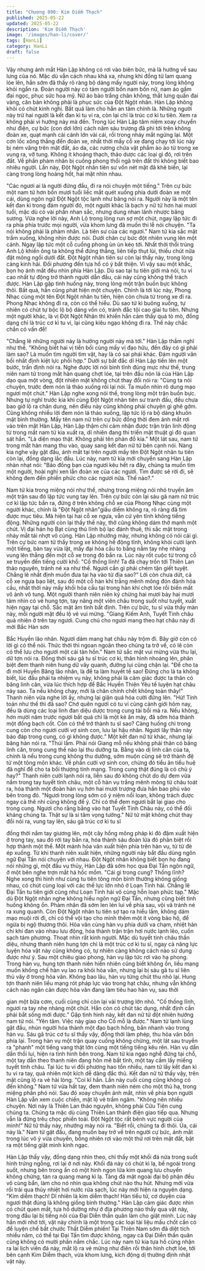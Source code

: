```yaml
---
title: "Chương 890: Kim Diễm Thạch"
published: 2025-05-22
updated: 2025-05-22
description: 'Kim Diễm Thạch'
image: '/images/han-li/cover/'
tags: [HanLi]
category: HanLi
draft: false
---
```


Vậy nhưng ánh mắt Hàn Lập không có rơi vào biên bức, mà là
hướng về sau lưng của nó.
Mặc dù vẫn cách nhau khá xa, nhưng khi đồng tử lam quang lóe
lên, hắn sớm đã thấy rõ ràng bộ dáng mấy người này, trong lòng
không khỏi ngẩn ra.
Đoàn người này có tám người bốn nam bốn nữ, nam áo gấm đai
ngọc, phục sức hoa mỹ. Nữ áo bào trắng chân không, thắt lưng
quấn đai vàng, căn bản không phải là phục sức của Đột Ngột
nhân.
Hàn Lập không khỏi có chút kinh nghi.
Bất quá làm cho hắn an tâm chính là. Những người này trừ hai
người là kết đan kì tu vi ra, còn lại chỉ là trúc cơ kì tu tiên. Xem ra
không phải vì hướng này mà đến.
Trong lúc Hàn Lập tâm niệm xoay chuyển như điện, cự bức (con
dơi lớn) cách năm sáu trượng đã phi tới trên không đoàn xe, quạt
mạnh cái cánh lớn vài cái, rồi trong nháy mắt ngừng lại.
Một cơn lốc xông thẳng đến đoàn xe, nhất thời mấy cỗ xe đang
chạy tới lúc này bị ném văng trên mặt đất, áo da, các rương chứa
vật phẩm ào ào từ trong xe vung ra, vỡ tung. Không ít khoáng
thạch, thảo dược các loại gì đó, rơi trên đất.
Về phần phàm nhân bị cuồng phong thổi ngã trên đất thì không
biết bao nhiêu người.
Lần này, Đột Ngột nhân tiên sư vốn nét mặt đã khẽ biến, lại càng
trong lòng hoảng hốt, hai mặt nhìn nhau.

"Các ngươi ai là người đứng đầu, đi ra nói chuyện một tiếng."
Trên cự bức một nam tử hơn bốn mươi tuổi liếc mắt quét xuống
phía dưới đoàn xe một cái, dùng ngôn ngữ Đột Ngột tộc lạnh như
băng nói ra. Người này là một tên kết đan kì trong đám người đó,
một người khác là bạch y nữ tử hơn hai mươi tuổi, mặc dù có vài
phần nhan sắc, nhưng dung nhan lãnh nhược băng sương.
Vừa nghe lời này, Anh Lộ trong lòng run sợ một chút, ngay lập tức
đi ra phía phía trước mọi người, vừa khom lưng đã muốn thi lễ
nói chuyện.
"Ta nói không phải là phàm nhân. Là tiên sư của các ngươi." Nam
tử kia sắc mặt trầm xuống, không nhịn được nói. Dưới chân cự
bức đột nhiên vung lên một cánh. Ngay lập tức một cỗ cuồng
phong ùn ùn kéo tới. Nhất thời thổi trúng Anh Lộ khiến ông ta
không thể đứng thẳng, liên tiếp thụt lùi, thiếu chút nữa đặt mông
ngồi dưới đất.
Đột Ngột nhân tiên sư còn lại thấy này, trong lòng càng kinh hãi.
Đối phương đến tựa hồ có ý bất thiện.
Vì vậy sau một khắc, bọn họ ánh mắt đều nhìn phía Hàn Lập.
Dù sao tại tu tiên giới mà nói, tu vi cao nhất tự động trở thành
người dẫn đầu, cái này cũng không thể trách được.
Hàn Lập gặp tình huống này, trong lòng một trận buồn bực không
thôi.
Bất quá, hắn cũng phát hiện một chuyện.
Chính là tới lúc này, Phong Nhạc cùng một tên Đột Ngột nhân tu
tiên, hiện còn chưa từ trong xe đi ra.
Phong Nhạc không đi ra, còn có thể hiểu. Dù sao tử kì buông
xuống, tự nhiên có chút tự bộc lộ bộ dáng vốn có, tránh đắc tội
cao giai tu tiên. Nhưng một người khác, là vị Đột Ngột Nhân thì
khiến hắn cảm thấy quá tò mò, đồng dạng chỉ là trúc cơ kì tu vi,
lại cũng kiêu ngạo không đi ra. Thế này chắc chắn có vấn đề!

"Chẳng lẽ những người này là hướng người này mà tới." Hàn Lập
thầm nghĩ như thế.
"Không biết hai vị tiền bối cùng mấy vị đạo hữu, đến đây có gì
phải làm sao? Là muốn tìm người tìm vật, hay là có sai phái khác.
Đám người vãn bối nhất định kiệt lực phối hợp." Dưới sự bất đắc
dĩ Hàn Lập tiến lên một bước, trấn định nói ra.
Nghe được lời nói bình tĩnh đúng mực như thế, trung niên nam tử
trong mắt hàn quang chợt lóe, tại trên đầu nón lá của Hàn Lập
dạo qua một vòng, đột nhiên mặt không chút thay đổi nói ra:
"Cùng ta nói chuyện, trước đem nón lá tháo xuống rồi lại nói. Ta
muốn nhìn rõ dung mạo ngươi một chút."
Hàn Lập nghe xong nói thế, trong lòng một trận buồn bực. Nhưng
tự nghĩ trước kia khi cùng Đột Ngột nhân tiên sư tranh đấu, đều
chưa bao giờ lộ ra chân dung, nên điều này cũng không phải
chuyện gì ghê gớm. Cũng không nhiều lời đem nón lá tháo
xuống, lập tức lộ ra bộ dáng khuôn mặt bình thường.
Mấy tên nam nữ trên cự bức đồng thời đem ánh mắt rơi vào trên
mặt Hàn Lập, Hàn Lập thậm chí cảm nhận được trận trận linh
động từ trong mắt nam tử kia xuất ra, dĩ nhiên đang thi triển mật
thuật gì đó quan sát hắn.
"Là diện mạo thật. Không phải tên phản đồ kia." Một lát sau, nam
tử trong mắt hàn mang thu vào, quay sang kết đan nữ tử bên
cạnh nói.
Nàng kia nghe vậy gật đầu, ánh mắt tại trên người mấy tên Đột
Ngột nhân tu tiên còn lại, đồng dạng lắc đầu.
Lúc này, nam tử kia mới chuyển sang Hàn Lập nhàn nhạt nói:
"Bảo đồng bạn của ngươi kêu hết ra đây, chúng ta muốn tìm một
người, hoài nghi xen lẫn đoàn xe của các ngươi. Tìm được sẽ rời
đi, sẽ không đem đến phiền phức cho các ngươi nữa. Thế nào?."

Nam tử kia trong miệng nói như thế, nhưng trong miệng nói nhỏ
truyền âm một trận sau đó lập tức vung tay lên.
Trên cự bức còn lại sáu gã nam nữ trúc cơ kì lập tức bắn ra,
đứng ở trên không chỗ xe của Phong Nhạc cùng một người khác,
chính là "Đột Ngột nhân"giấu diếm không ra, rõ ràng đã tìm được
mục tiêu.
Mà hiện tại hai cỗ xe ngựa, vẫn cứ yên tĩnh không tiếng động.
Những người còn lại thấy thế này, thở cũng không dám thở mạnh
một chút.
Vị đại hán họ Bạt cùng thủ lĩnh bộ lạc đánh thuê, thì sắc mặt trong
nháy mắt tái nhợt vô cùng.
Hàn Lập nhướng mày, nhưng không có nói cái gì.
Trên cự bức nam tử thấy trong xe không hề động tĩnh, không khỏi
cười lạnh một tiếng, bàn tay vừa lật, mấy đại hỏa cầu to bằng
nắm tay nhẹ nhàng vung lên thẳng đến một cỗ xe trong đó bắn ra.
Lúc này rốt cuộc từ trong cỗ xe truyền đến tiếng cười khổ: "Cố
thống lĩnh! Ta đã chạy trốn tới Thiên Lan thảo nguyên, tránh né xa
như thế. Ngươi cần gì phải chém tận giết tuyệt. Chẳng lẽ nhất
định muốn đưa tại hạ vào tử địa sao?"
Lời còn chưa dứt, cả cỗ xe ngựa bạo liệt, sau đó một cỗ hàn khí
trắng mênh mông đón đánh hỏa cầu, nhất thời này mấy khối hỏa
cầu tại trong hàn khí chợt lóe rồi biến mất vô ảnh vô tung.
Một người thanh niên niên kỷ chừng hai mươi bảy hai mươi tám
nhìn có vẻ hung tợn, tay nâng một viên châu trong suốt như tuyết,
xuất hiện ngay tại chỗ. Sắc mặt âm tình bất định.
Trên cự bức, tu sĩ vừa thấy màn này, mỗi người mặt đều lộ vẻ vui
mừng.
"Giang Kiếm Anh, Tuyết Tinh châu quả nhiên ở trên tay ngươi.
Cung chủ cho ngươi mang theo hạt châu này đi mời Bắc Hàn sơn

Bắc Huyền lão nhân. Ngươi dám mang hạt châu này trộm đi. Bây
giờ còn có lời gì có thể nói. Thức thời thì ngoan ngoãn theo chúng
ta trở về, có lẽ còn có thể lưu cho ngươi một cái tàn hồn." Nam tử
sắc mặt vui mừng vừa thu lại, dữ tợn nói ra.
Đồng thời sáu gã tu sĩ trúc cơ kì, thân hình nhoáng lên, phân biệt
đem thanh niên hung dữ vây quanh, đường lui cũng chặn lại.
"Để cho ta đi mời Huyền Băng lão nhân, là để ta làm huyết tế sao!
Đừng cho là ta không biết, lúc đầu phái ta nhiệm vụ này, không
phải là cảm giác được ta thân có băng linh căn, vừa lúc thích hợp
để Bắc Huyền Thiên Yêu tế luyện hạt châu này sao. Ta nếu không
chạy, mới là chân chính chết không toàn thây!" Thanh niên vừa
nghe lời ấy, nhưng lại giận quá hóa cười đứng lên.
"Hừ! Tính toán như thế thì đã sao? Chớ quên ngươi có tu vi cùng
cảnh giới hôm nay, đều là dùng các loại linh đan diệu dược trong
cung tài bồi mà ra. Nếu không, hơn mười năm trước ngươi bất
quá chỉ là một kẻ ăn mày, đã sớm hóa thành một đống bạch cốt.
Còn có thể trở thành tu sĩ sao? Càng huống chi trong cung còn
cho ngươi cưới vợ sinh con, lưu lại hậu nhân. Ngươi lấy thân này
báo đáp trong cung, có gì không được." Một kết đan nữ tử khác,
nhưng lại băng hàn nói ra.
"Thúi lắm. Phải nói Giang mỗ nếu không phải thân có băng linh
căn, trong cung thế nào lại thu dưỡng ta. Bằng vào dị linh căn của
ta, chính là nếu trong cung không thu dưỡng, sớm muộn cũng sẽ
trở thành đệ tử một tông môn khác. Về phần cưới vợ sinh con,
chừng đó tiểu ân tiểu huệ đã nghĩ để cho ta bồi thượng tính mạng.
Trong cung thật đúng là có chủ ý hay?" Thanh niên cười lạnh nói
ra, liền sau đó không chút do dự đem vừa nắm trong tay tuyết tinh
châu, một cỗ hàn vụ trắng mênh mông từ châu toát ra, hóa thành
một đoàn hàn vụ hơn hai mươi trượng đưa hắn bao phủ vào bên
trong đó.
"Ngươi trong lòng sớm có ý niệm nổi loạn, không trách được ngay
cả thê nhi cũng không để ý. Chỉ có thể đem ngươi bắt lại giao cho
trong cung. Ngươi cho rằng bằng vào hạt Tuyết Tinh Châu này, có
thể đối kháng chúng ta. Thật sự là si tâm vọng tưởng." Nữ tử mặt
không chút thay đổi nói ra, vung tay lên, sáu gã trúc cơ kì tu sĩ

đồng thời nắm tay giương lên, một cây hồng mông pháp kì đỏ
đậm xuất hiện ở trong tay, sau đó rời tay bắn ra, hóa thành sáu
đoàn lửa đỏ phân biệt rồi hợp thành một thể.
Một mảnh hỏa vân xuất hiện phía trên hàn vụ, từ từ đè ép xuống.
Từ khi thanh niên xuất hiện, những người này bắt đầu dùng ngôn
ngữ Đại Tấn nói chuyện với nhau. Đột Ngột nhân không biết bọn
họ đang nói những gì, một đầu vụ thủy, Hàn Lập đã sớm học qua
Đại Tấn ngôn ngữ, ở một bên nghe trợn mắt há hốc mồm.
"Cái gì trong cung? Thống lĩnh? Nghe xong thì hình như cùng tu
tiên tông môn bình thường không giống nhau, có chút cùng loại
với các thế lực lớn nhỏ ở Loạn Tinh hải. Chẳng lẽ Đại Tấn tu tiên
giới cũng như Loạn Tinh hải vô cùng hỗn loạn phức tạp."
Mặc dù Đột Ngột nhân nghe không hiểu ngôn ngữ Đại Tấn,
nhưng cũng biết tình huống không ổn. Phàm nhân đã sớm len lén
lui về phía sau, vội vã tránh né ra xung quanh. Còn Đột Ngột nhân
tu tiên sợ tạo ra hiểu lầm, không dám mạo muội rời đi, chỉ có thể
vội tạo cho mình thêm một ít vòng bảo hộ, để ngừa bị ngộ thương
thôi.
Hỏa vân cùng hàn vụ phía dưới va chạm, nhiệt hàn chi khí đan
vào nhau lưu động, hóa thành trận trận hơi nước lạnh lẽo, cuốn
sạch tám phương.
Thoạt nhìn rất kinh người.
Mặc dù tuyết tinh châu thần diệu, nhưng thanh niên hung tợn chỉ
là một trúc cơ kì tu sĩ, ngay cả năng lực luyện hóa vật này cũng
không có, tự nhiên càng không cách nào sử dụng được như ý.
Sau một chiêu giao phong, hàn vụ lập tức rơi vào hạ phong.
Trong hàn vụ, hung tợn thanh niên hiển nhiên cũng biết không ổn,
liều mạng muốn khống chế hàn vụ lao ra khỏi hỏa vân, nhưng lại
bị sáu gã tu sĩ liên thủ vây ở trong hỏa vân.
Không bao lâu, hàn vụ từng chút thu nhỏ lại. Hung tợn thanh niên
liều mạng rót pháp lực vào trong hạt châu, nhưng vẫn không cách
nào ngăn cản được hỏa vân đang làm tiêu hao hàn vụ, sau thời

gian một bữa cơm, cuối cùng chỉ còn lại vài trượng lớn nhỏ.
"Cố thống lĩnh, ngươi ra tay nhẹ nhàng một chút. Hắn còn có chút
tác dụng, nhất định cần phải bắt sống mới được." Gặp tình hình
này, kết đan nữ tử đột nhiên hướng nam tử nói.
"Yên tâm. Việc này giao cho Cố mỗ là được." Nam tử lạnh lùng
gật đầu, nhún người hóa thành một đạo bạch hồng, bắn nhanh
vào trong hàn vụ.
Sáu gã trúc cơ tu sĩ thấy vậy, đồng thời làm phép, thu hỏa vân
bốn phía lại.
Trong hàn vụ một trận quay cuồng không chừng, một lát sau
truyền ra "phanh" một tiếng vang thật lớn cùng một tiếng tiếng kêu
rên. Hàn vụ dần dần thối lui, hiện ra tình hình bên trong.
Nam tử kia ngạo nghễ đứng tại chỗ, một tay dẫn theo thanh niên
đang hôn mê bất tỉnh, một tay cầm lấy miếng tuyết tinh châu.
Tại lúc tu vi đối phương hao tổn nhiều, nam tử lấy kết đan kì tu vi
ra tay, quả nhiên một kích dễ dàng đắc thủ.
Kết đan nữ tử thấy vậy, trên mặt cũng lộ ra vẻ hài lòng.
"Coi kĩ hắn. Lần này cuối cùng cũng không có đến không." Nam
tử vừa hất tay, đem thanh niên ném cho một thủ hạ, trong miệng
phân phó nói. Sau đó xoay chuyển ánh mắt, nhìn về phía bọn
người Hàn Lập vẫn xem cuộc chiến, mặt lộ vẻ trầm ngâm.
"Không nên nhiều chuyện. Nơi này là Thiên Lan thảo nguyên,
không phải Cửu Tiên cung chúng ta. Chúng ta mặc dù cùng Thiên
Lan thánh điện giao tiếp qua. Nhưng vẫn là đừng trêu chọc phiền
toái. Đột Ngột tộc rất bênh vực người của mình!" Nữ tử thấy này,
nhướng mày nói ra.
"Biết rồi, chúng ta đi thôi. Ủa, cái này là." Nam tử gật đầu, đang
muốn bay trở về trên người cự bức, ánh mắt trong lúc vô ý vừa
chuyển, bỗng nhiên rơi vào một thứ rơi trên mặt đất, bật ra một
tiếng giật mình kinh ngạc.

Hàn Lập thấy vậy, đồng dạng nhìn theo, chỉ thấy một khối đá nửa
trong suốt hình trứng ngỗng, rơi lại ở nơi này.
Khối đá này có chút kì lạ, bề ngoài trong suốt, nhưng bên trong ẩn
có một hình ngọn lửa kim quang lưu chuyển không chừng, tán ra
quang mang kì lạ. Tảng đá mặt ngoài đại bộ phận đều vô cùng
bẩn, làm cho nó nhìn qua không chút nào thu hút. Nhưng mới vừa
rồi trải qua thủy nhiệt hơi nước rửa sạch, lúc này mới hiện ra
nguyên dạng.
"Kim diễm thạch! Dĩ nhiên là kim diễm thạch! Hàn tiểu tử, cơ
duyên của ngươi thật đúng là không giống bình thường." Hàn Lập
cảm giác được nhìn có chút quen mắt, tựa hồ dường như ở địa
phương nào thấy qua vật này, trong đầu lại bị tiếng nói của Đại
Diễn thần quân làm cho giật mình.
Lúc này hắn mới nhớ tới, vật này chính là một trong các loại tài
liệu mấu chốt cần có để luyện chế bắt chước Thất Diễm phiến!
Tại Thiên Nam sớm đã diệt tích nhiều năm, có thể tại Đại Tấn tìm
được không, ngay cả Đại Diễn thần quân cũng không có mười
phần nắm chắc.
Lúc này nam tử kia tựa hồ cũng nhận ra lai lịch viên đá này, mắt
lộ ra vẻ mừng như điên rồi thân hình chợt lóe, tới bên cạnh Kim
Diễm thạch, vừa khom lưng, kích động dị thường định nhặt vật
này.

